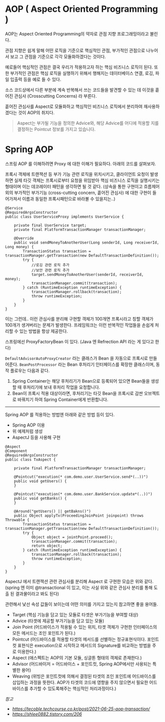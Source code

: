 # AOP ( Aspect Oriented Programming )

AOP는 Aspect Oriented Programming의 약자로 관점 지향 프로그래밍이라고 불린다. 

관점 지향은 쉽게 말해 어떤 로직을 기준으로 핵심적인 관점, 부가적인 관점으로 나누어서 보고 그 관점을 기준으로 각각 모듈화하겠다는 것이다.



예로들어 핵심적인 관점은 결국 우리가 적용하고자 하는 핵심 비즈니스 로직이 된다. 또한 부가적인 관점은 핵심 로직을 실행하기 위해서 행해지는 데이터베이스 연결, 로깅, 파일 입출력 등을 예로 들 수 있다.
 
소스 코드상에서 다른 부분에 계속 반복해서 쓰는 코드들을 발견할 수 있는 데 이것을 흩어진 관심사 (Crosscutting Concerns) 라 부른다. 

흩어진 관심사를 Aspect로 모듈화하고 핵심적인 비즈니스 로직에서 분리하여 재사용하겠다는 것이 AOP의 취지다.

> Aspect는 부가될 기능을 정의한 Advice와, 해당 Advice를 어디에 적용할 지를 결정하는 Pointcut 정보를 가지고 있습니다.


# Spring AOP

스프링 AOP 를 이해하려면 Proxy 에 대한 이해가 필요하다. 아래의 코드를 살펴보자.

프록시 객체에 트랜잭션 등 부가 기능 관련 로직을 위치시키고, 클라이언트 요청이 발생하면 실제 타깃 객체는 프록시로부터 요청을 위임받아 핵심 비즈니스 로직을 실행시키는 형태이며 이는 데코레이터 패턴을 생각하면 될 것 같다.
(상속을 통한 구현이고 흐름제어 외의 부가적인 부가기능 (cross-cutting concern, 흩어진 관심사) 에 대한 구현이 들어가져서 이름과 동일한 프록시패턴으로 바라볼 수 있을지는..)

```
@Service
@RequiredArgsConstructor
public class UserServiceProxy implements UserService {

    private final UserService target;
    private final PlatformTransactionManager transactionManager;

    @Override
    public void sendMoneyToAnotherUser(Long senderId, Long receiverId, Long money) {
        TransactionStatus transaction = transactionManager.getTransaction(new DefaultTransactionDefinition());
        try {
            //로깅 관련 로직 추가
            //보안 관련 로직 추가
            target.sendMoneyToAnotherUser(senderId, receiverId, money);
            transactionManager.commit(transaction);
        } catch (RuntimeException runtimeException) {
            transactionManager.rollback(transaction);
            throw runtimeException;
        }
    }
}
```

이는 그런데.. 이런 관심사를 분리해 구현할 객체가 100개면 프록시라고 칭할 객체가 100개가 생겨버리는 문제가 발생한다. 프레임워크는 이런 반복적인 작업들을 손쉽게 처리할 수 있는 방법을 항상 제공한다.

스프링에선 ProxyFactoryBean 이 있다. (Java 엔 Refrection API 라는 게 있다고 한다)

`DefaultAdvisorAutoProxyCreator` 라는 클래스가 Bean 을 자동으로 프록시로 만들어준다. `BeanPostProcessor` 라는 Bean 후처리기 인터페이스를 확장한 클래스이며, 동작 플로우는 다음과 같다.

1. Spring Container는 해당 후처리기가 Bean으로 등록되어 있으면 Bean들을 생성할 때 후처리기에 보내 후처리 작업을 요청합니다.
2. Bean이 프록시 적용 대상이라면, 후처리기는 타깃 Bean을 프록시로 감싼 오브젝트로 바꿔치기 하여 Spring Container에게 반환합니다.


---

Spring AOP 를 적용하는 방법엔 아래와 같은 방법 등이 있다.
- Spring AOP 이용
- 위 예제처럼 생성
- AspectJ 등을 사용해 구현


```
@Aspect
@Component
@RequiredArgsConstructor
public class TxAspect {

    private final PlatformTransactionManager transactionManager;

    @Pointcut("execution(* com.demo.user.UserService.send*(..))")
    public void getUsers() {
    }

    @Pointcut("execution(* com.demo.user.BankService.update*(..))")
    public void getBanks() {
    }

    @Around("getUsers() || getBakns()")
    public Object applyTx(ProceedingJoinPoint joinpoint) throws Throwable {
        TransactionStatus transaction = transactionManager.getTransaction(new DefaultTransactionDefinition());
        try {
            Object object = jointPoint.proceed();
            transactionManager.commit(transaction);
            return object;
        } catch (RuntimeException runtimeException) {
            transactionManager.rollback(transaction);
            throw runtimeException;
        }
    }
}
```

AspectJ 에서 트랜잭션 관련 관심사를 분리해 Aspect 로 구현한 모습은 위와 같다. (spring 엔 이미 @transactional 이 있고, 이는 사실 위와 같은 관심사 분리를 통해 도출 된 결과물이라고 봐도 된다)

관련해서 낯선 속성 값들이 보이는데 어떤 의미를 가지고 있는지 참고하면 좋을 용어들.


- Target (핵심 기능을 담고 있는 모듈로 타겟은 부가기능을 부여할 대상)
- Advice (타겟에 제공할 부가기능을 담고 있는 모듈)
- Join Point (어드바이스가 적용될 수 있는 위치, 타겟 객체가 구현한 인터페이스의 모든 메서드는 조인 포인트가 된다.)
- Pointcut (어드바이스를 적용할 타겟의 메서드를 선별하는 정규표현식이다. 포인트컷 표현식은 execution으로 시작하고 메서드의 Signature를 비교하는 방법을 주로 이용한다.)
- Aspect (애스펙트는 AOP의 기본 모듈, 싱글톤 형태의 객체로 존재한다.)
- Advisor (어드바이저 = 어드바이스 + 포인트컷, Spring AOP에서만 사용되는 특별한 용어)
- Weaving (위빙은 포인트컷에 의해서 결정된 타겟의 조인 포인트에 어드바이스를 삽입하는 과정을 뜻한다. AOP가 타겟의 코드에 영향을 주지 않으면서 필요한 어드바이스를 추가할 수 있도록해주는 핵심적인 처리과정이다.)



_참고_
- _https://tecoble.techcourse.co.kr/post/2021-06-25-aop-transaction/_
- _https://shlee0882.tistory.com/206_
